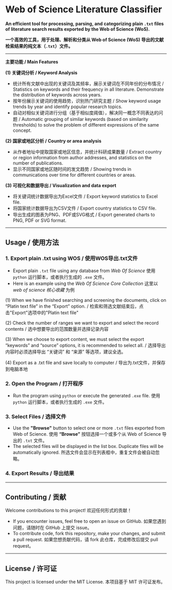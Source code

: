 # Web of Science Literature Classifier

**An efficient tool for processing, parsing, and categorizing plain `.txt` files of literature search results exported by the Web of Science (WoS).**

**一个高效的工具，用于处理、解析和分类从 Web of Science (WoS) 导出的文献检索结果的纯文本（`.txt`）文件。**

------

**主要功能 / Main Features**

**(1) 关键词分析 / Keyword Analysis**
- 统计所有文献中出现的关键词及其频率，展示关键词在不同年份的分布情况 / Statistics on keywords and their frequency in all literature. Demonstrate the distribution of keywords across years.
- 按年份展示关键词的使用趋势，识别热门研究主题 / Show keyword usage trends by year and identify popular research topics.
- 自动对相似关键词进行分组（基于相似度阈值），解决同一概念不同表达的问题 / Automatic grouping of similar keywords (based on similarity thresholds) to solve the problem of different expressions of the same concept.

**(2) 国家或地区分析 / Country or area analysis**
- 从作者地址中提取国家或地区信息，并统计科研成果数量 / Extract country or region information from author addresses, and statistics on the number of publications.
- 显示不同国家或地区随时间的发文趋势 / Showing trends in communications over time for different countries or areas.

**(3) 可视化和数据导出 / Visualization and data export**
- 将关键词统计数据导出为Excel文件 / Export keyword statistics to Excel file.
- 将国家统计数据导出为CSV文件 / Export country statistics to CSV file.
- 导出生成的图表为PNG、PDF或SVG格式 / Export generated charts to PNG, PDF or SVG format.

------

## Usage / 使用方法

### 1. Export plain .txt using WOS / 使用WOS导出.txt文件

- Export plain `.txt` file using any database from *Web Of Science*
  使用 `python` 运行脚本，或者执行生成的 `.exe` 文件。
-  Here is an example using the *Web Of Science Core Collection*
  这里以 *web of science 核心收藏* 为例

(1) When we have finished searching and screening the documents, click on “Platin text file” in the “Export” option. / 检索和筛选文献结束后，点击"Export"选项中的"Platin text file"


(2) Check the number of ranges we want to export and select the record contents / 选中想要导出的范围数量并选择记录内容


(3) When we choose to export content, we must select the export “keywords” and “source” options, it is recommended to select all. /  选择导出内容时必须选择导出 “关键词” 和 “来源” 等选项，建议全选。


(4) Export as a .txt file and save locally to computer / 导出为.txt文件，并保存到电脑本地

### 2. Open the Program / 打开程序

- Run the program using `python` or execute the generated `.exe` file.
  使用 `python` 运行脚本，或者执行生成的 `.exe` 文件。

### 3. Select Files / 选择文件

- Use the **"Browse"** button to select one or more `.txt` files exported from Web of Science.
  使用 **“Browse”** 按钮选择一个或多个从 Web of Science 导出的 `.txt` 文件。
- The selected files will be displayed in the list box. Duplicate files will be automatically ignored.
  所选文件会显示在列表框中，重复文件会被自动忽略。


### 4. Export Results / 导出结果

------

## Contributing / 贡献

Welcome contributions to this project!
欢迎任何形式的贡献！

- If you encounter issues, feel free to open an issue on GitHub.
  如果您遇到问题，请随时在 GitHub 上提交 issue。
- To contribute code, fork this repository, make your changes, and submit a pull request.
  如果您想贡献代码，请 fork 此仓库，完成修改后提交 pull request。

------

## License / 许可证

This project is licensed under the MIT License.
本项目基于 MIT 许可证发布。

